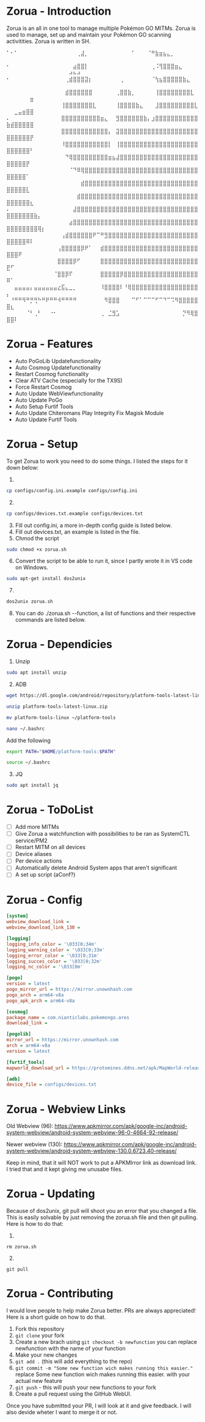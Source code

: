 # Zorua - Introduction
Zorua is an all in one tool to manage multiple Pokémon GO MITMs. Zorua is used to manage, set up and maintain your Pokémon GO scanning activitities. Zorua is written in SH.



⠁⠂⠁⠀⠀⠀⠀⠀⠀⠀⠀⠀⠀⠀⠀⠀⠀⠀⢀⣼⡀⠀⠀⠀⠀⠀⠀⠀⠀⠀⠀⠀⠁⠀⠀⠀⠈⠛⣷⣶⣦⣄⡀⠀⠀⠀⠀⠀⠀⠀⠀⠀⠀⠀⠀⠀⠀⠀⠀⠀⠀⠀⠀⠀⠀⠀⠀⠀
⠂⠀⠀⠀⠀⠀⠀⠀⠀⠀⠀⠀⠀⠀⠀⠀⠀⣴⣿⣿⡇⠀⠀⠀⠀⠀⠀⠀⠀⠀⠀⠀⠀⠀⠀⠀⠀⢀⠨⢻⣿⣿⣿⣶⣄⠀⠀⠀⠀⠀⠀⠀⠀⠀⠀⠀⠀⠀⠀⠀⠀⠀⠀⠀⠀⠴⠦⠴
⠂⠀⠀⠀⠀⠀⠀⠀⠀⠀⠀⠀⠀⠀⠀⢀⣾⣿⣿⣿⣽⡆⠀⠀⠀⠀⠀⠀⠀⢀⠀⠀⠀⠀⠀⠀⠀⠈⢳⣦⣿⣿⣿⣿⣿⣷⣄⠀⠀⠀⠀⠀⠀⠀⠀⠀⠀⠀⠀⠀⠀⠀⠀⠀⠀⠀⠀⠀
⠀⠀⠀⠀⠀⠀⠀⠀⠀⠀⠀⠀⠀⠀⠀⣾⣿⣿⣿⣿⣿⣿⠀⠀⠀⠀⠀⠀⢀⣿⣿⣷⡀⠀⠀⠀⠀⠀⢸⣿⣿⣿⣿⣿⣿⣿⣿⣇⠀⠀⠀⠀⠀⠀⠀⣶⠀⠀⠀⠀⠀⠀⠀⠀⠀⠀⠀⠀
⠀⠀⠀⠀⠀⠀⠀⠀⠀⠀⠀⠀⠀⠀⢸⣿⣿⣿⣿⣿⣿⣿⣇⠀⠀⠀⠀⠀⢸⣿⣿⣿⣿⣷⣄⠀⠀⠀⣸⣿⣿⣿⣿⣿⣿⣿⣿⣿⣇⠀⠀⣀⣤⣶⣿⣿⠀⠀⠀⠀⠀⠀⠀⠀⠀⠀⠀⠀
⠄⠀⠀⠀⠀⠀⠀⠀⠀⠀⠀⠀⠀⠀⣿⣿⣿⣿⣿⣿⣿⣿⣿⣿⣶⣄⠀⠀⣻⣿⣿⣿⣿⣿⣿⣷⡄⣰⣿⣿⣿⣿⣿⣿⣿⣿⣿⣿⣿⣷⣾⣿⣿⣿⣿⣿⠀⠀⠀⠀⠀⠀⠀⠀⠀⠀⠀⠀
⠀⠀⠀⠀⠀⠀⠀⠀⠀⠀⠀⠀⠀⠀⣿⣿⣿⣿⣿⣿⣿⣿⣿⣿⣿⣿⡄⠀⣽⣿⣿⣿⣿⣿⣿⣿⣿⣿⣿⣿⣿⣿⣿⣿⣿⣿⣿⣿⣿⣿⣿⣿⣿⣿⣿⡟⠀⠀⠀⠀⠀⠀⠀⠀⠀⠀⠀⠀
⠀⠀⠀⠀⠀⠀⠀⠀⠀⠀⠀⠀⠀⠀⠸⣿⣿⣿⣿⣿⣿⣿⣿⣿⣿⣿⡇⠀⢸⣿⣿⣿⣿⣿⣿⣿⣿⣿⣿⣿⣿⣿⣿⣿⣿⣿⣿⣿⣿⣿⣿⣿⣿⣿⣿⠃⠀⠀⠀⠀⠀⠀⠀⠀⠀⠀⠀⠀
⠀⠀⠀⠀⠀⠀⠀⠀⠀⠀⠀⠀⠀⠀⠀⠙⢿⣿⣿⣿⣿⣿⣿⣿⣿⣿⣶⣦⣼⣿⣿⣿⣿⣿⣿⣿⣿⣿⣿⣿⣿⣿⣿⣿⣿⣿⣿⣿⣿⣿⣿⣿⣿⣿⡟⠀⠀⠀⠀⠀⠀⠀⠀⠀⠀⠀⠀⠀
⠀⠀⠀⠀⠀⠀⠀⠀⠀⠀⠀⠀⠀⠀⠀⠀⠈⠙⠿⢿⣿⣿⣿⣿⣿⣿⣿⣿⣿⣿⣿⣿⣿⣿⣿⣿⣿⣿⣿⣿⣿⣿⣿⣿⣿⣿⣿⣿⣿⣿⣿⣿⣿⣿⠁⠀⠀⠀⠀⠀⠀⠀⠀⠀⠀⠀⠀⠀
⠀⠀⠀⠀⠀⠀⠀⠀⠀⠀⠀⠀⠀⠀⠀⠀⠀⠀⠀⣾⣿⣿⣿⣿⣿⣿⣿⣿⣿⣿⣿⣿⣿⣿⣿⣿⣿⣿⣿⣿⣿⣿⣿⣿⣿⣿⣿⣿⣿⣿⣿⣿⣿⣿⣇⠀⠀⠀⠀⠀⠀⠀⠀⠀⠀⠀⠀⠀
⠀⠀⠀⠀⠀⠀⠀⠀⠀⠀⠀⠀⠀⠀⠀⠀⠀⠀⣾⣿⣿⣿⣿⣿⣿⣿⣿⣿⣿⣿⣿⣿⣿⣿⣿⣿⣿⣿⣿⣿⣿⣿⣿⣿⣿⣿⣿⣿⣿⣿⣿⣿⣿⣿⣿⣆⠀⠀⠀⠀⠀⠀⠀⠀⠀⠀⠀⠀
⠄⠀⠀⠀⠀⠀⠀⠀⠀⠀⠀⠀⠀⠀⠀⠀⠀⣼⣿⣿⣿⣿⣿⣿⣿⣿⣿⣿⣿⣿⣿⣿⣿⣿⣿⣿⣿⣿⣿⣿⣿⣿⣿⣿⣿⣿⣿⣿⣿⣿⣿⣿⣿⣿⣿⣿⣷⡄⠀⠀⠀⠀⠀⠀⠀⠀⠀⠀
⠀⠀⠀⠀⠀⠀⠀⠀⠀⠀⠀⠀⠀⠀⠀⠀⣴⣿⣿⣿⣿⣿⣿⣿⣿⣿⣿⣿⣿⣿⣿⣿⣿⣿⣿⣿⣿⣿⣿⣿⣿⣿⣿⣿⣿⣿⣿⣿⣿⣿⣿⣿⣿⣿⣿⣿⣿⢿⡆⠀⠀⠀⠀⠀⠀⠀⠀⠀
⠀⠀⠀⠀⠀⠀⠀⠀⠀⠀⠀⠀⠀⠀⢠⣾⣿⣿⣿⣿⣿⣿⠟⠉⠛⣻⣿⣿⣿⣿⣿⣿⣿⣿⣿⣿⣿⣿⣿⣿⣿⣿⣿⣿⣿⣿⣿⣿⣿⣿⣿⣿⣿⣿⠿⠇⠀⠀⠀⠀⠀⠀⠀⠀⠀⠀⠀⠀
⠀⠀⠀⠀⠀⠀⠀⠀⠀⠀⠀⠀⠀⢠⣿⣿⣿⣿⣿⡿⠟⠁⠀⠀⣾⣿⣿⣿⣿⣿⣿⣿⣿⣿⣿⣿⣿⣿⣿⣿⣿⣿⣿⣿⣿⣿⣿⣿⣿⣿⣿⣿⠟⠀⠀⠀⠀⠀⠀⠀⠀⠀⠀⠀⠀⠀⠀⠀
⠀⠀⠀⠀⠀⠀⠀⠀⠀⠀⠀⠀⠀⣿⣿⣿⣿⡿⠋⠀⠀⠀⠀⠀⣿⣿⣿⣿⣿⣿⣿⣿⣿⣿⣿⣿⣿⣿⣿⣿⣿⣿⣿⣿⣿⣿⣿⣿⣿⣟⠋⠀⠀⠀⠀⠀⠀⠀⠀⠀⠀⠀⠀⠀⠀⠀⠀⠀
⠀⠀⠀⠀⠀⠀⠀⠀⠀⠀⠀⠀⠈⣿⣿⡿⠏⠀⠀⠀⠀⠀⠀⠀⣿⣿⣿⣿⣿⡿⣿⣿⣿⣿⣿⣿⣿⣿⣿⣿⣿⣿⣿⣿⣿⣿⣿⣿⣿⠿⠁⠀⠀⠀⠀⠀⠀⠀⠀⠀⠀⠀⠀⠀⠀⠀⠀⠀
⠀⠀⣤⣤⣤⣤⡄⣤⣤⣤⣤⣤⣤⣔⣯⣄⣀⡀⠀⠀⠀⠀⠀⠀⠸⣿⣿⣿⣿⠇⠘⢿⣿⣿⣿⣿⣿⣿⣿⣿⣿⣿⣿⣿⣿⣿⣿⣿⣿⡄⠀⠀⠀⠀⠀⠀⠀⠀⠀⠀⠀⠀⠀⠀⠀⠀⠀⠀
⠀⠘⠛⠛⠻⠛⡛⢛⠓⠛⠟⠛⠛⠺⠛⠛⠛⠛⠀⠀⠀⠀⠀⠀⠀⠻⣿⣿⣿⠀⠀⠀⠉⠋⠁⠉⠉⠉⠋⠉⠙⠉⠩⠻⣿⣿⣿⣿⣿⣿⣆⠀⠀⠀⠀⠀⠀⠀⠀⠀⠀⠀⠀⠀⠀⠀⠀⠀
⠀⠀⠀⠀⠀⠈⠃⢀⠃⠀⠀⠐⠂⠀⠀⠀⠀⠀⠀⠀⠀⠀⠀⠀⢀⠀⣈⣻⣡⠀⠀⠀⠀⠀⠀⠀⠀⠀⠀⠀⠀⠀⠀⠀⠀⡙⠻⢿⣿⣿⣿⠇⠀⠀

# Zorua - Features

- Auto PoGoLib Updatefunctionality
- Auto Cosmog Updatefunctionality
- Restart Cosmog functionality
- Clear ATV Cache (especially for the TX9S)
- Force Restart Cosmog
- Auto Update WebViewfunctionality
- Auto Update PoGo
- Auto Setup Furtif Tools
- Auto Update Chiteromans Play Integrity Fix Magisk Module
- Auto Update Furtif Tools

# Zorua - Setup

To get Zorua to work you need to do some things. I listed the steps for it down below:

1.
```bash
cp configs/config.ini.example configs/config.ini
```
2.
```bash
cp configs/devices.txt.example configs/devices.txt
```
3. Fill out config.ini, a more in-depth config guide is listed below.
4. Fill out devices.txt, an example is listed in the file.
5. Chmod the script
```bash
sudo chmod +x zorua.sh
```
6. Convert the script to be able to run it, since I partly wrote it in VS code on Windows.
```bash
sudo apt-get install dos2unix
```
7.
```bash
dos2unix zorua.sh
```

8. You can do ./zorua.sh --function, a list of functions and their respective commands are listed below.

# Zorua - Dependicies

1. Unzip
```bash
sudo apt install unzip
```

2. ADB
```bash
wget https://dl.google.com/android/repository/platform-tools-latest-linux.zip
```
```bash
unzip platform-tools-latest-linux.zip
```
```bash
mv platform-tools-linux ~/platform-tools
```
```bash
nano ~/.bashrc
```
Add the following
```bash
export PATH="$HOME/platform-tools:$PATH"
```
```bash
source ~/.bashrc
```
3. JQ

```bash
sudo apt install jq
```


# Zorua - ToDoList

- [ ] Add more MITMs
- [ ] Give Zorua a watchfunction with possibilities to be ran as SystemCTL service/PM2
- [ ] Restart MITM on all devices
- [ ] Device aliases
- [ ] Per device actions
- [ ] Automatically delete Android System apps that aren't significant
- [ ] A set up script (aConf?)

# Zorua - Config

```ini
[system]
webview_download_link =                                                                     # Webview downloadable link, but the 96 version
webview_download_link_130 =                                                                 # Webview downloadable link, but the 130 version

[logging]
logging_info_color = '\033[0;34m'                                                           # Logging info color, the most used one
logging_warning_color = '\033[0;33m'                                                        # Logging warning color
logging_error_color = '\033[0;31m'                                                          # Logging error color
logging_succes_color = '\033[0;32m'                                                         # Logging succes color
logging_nc_color = '\033[0m'                                                                # Logging NC color

[pogo]
version = latest                                                                            # PoGo version you want to use, in most cases this is latest
pogo_mirror_url = https://mirror.unownhash.com                                              # PoGo mirror url, the best option is to use the Unownhash.com mirror
pogo_arch = arm64-v8a                                                                       # PoGo Arch, the arch you want the PoGo APK to be this is arm64-v8a in most cases
pogo_apk_arch = arm64-v8a                                                                   # PoGo APK arch, the same as the one above

[cosmog]
package_name = com.nianticlabs.pokemongo.ares                                               # Cosmog package name
download_link =                                                                             # Cosmog download link

[pogolib]
mirror_url = https://mirror.unownhash.com                                                   # PoGo APK mirror url to get the PoGoLib from, the Unownhash.com mirror works the best
arch = arm64-v8a                                                                            # PoGoLib Arch, should in most cases be arm64-v8a
version = latest                                                                            # PoGoLib version

[furtif_tools]
mapworld_download_url = https://protomines.ddns.net/apk/MapWorld-release.zip                # Mapworld download link

[adb]
device_file = configs/devices.txt                                                           # Device file containing the device IP addresses
```

# Zorua - Webview Links
Old Webview (96): https://www.apkmirror.com/apk/google-inc/android-system-webview/android-system-webview-96-0-4664-92-release/

Newer webview (130): https://www.apkmirror.com/apk/google-inc/android-system-webview/android-system-webview-130.0.6723.40-release/

Keep in mind, that it will NOT work to put a APKMIrror link as download link. I tried that and it kept giving me unusabe files.

# Zorua - Updating

Because of dos2unix, git pull will shoot you an error that you changed a file. This is easily solvable by just removing the zorua.sh file and then git pulling. Here is how to do that:

1.
```shell
rm zorua.sh
```
2.
```shell
git pull
```

# Zorua - Contributing⠀⠀

I would love people to help make Zorua better. PRs are always appreciated! Here is a short guide on how to do that.

1. Fork this repository
2. `git clone` your fork
3. Create a new brach using `git checkout -b newfunction` you can replace newfunction with the name of your function
4. Make your new changes
5. `git add .` (this will add everything to the repo)
6. `git commit -m "Some new function wich makes running this easier."` replace Some new function wich makes running this easier. with your actual new feature
7. `git push` - this will push your new functions to your fork
8. Create a pull request using the GitHub WebUI.

Once you have submitted your PR, I will look at it and give feedback. I will also devide wheter I want to merge it or not.
